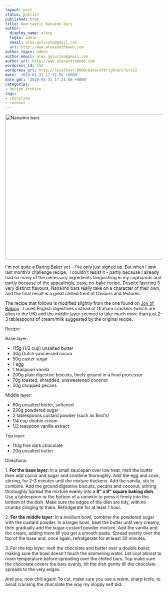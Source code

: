 ```yaml
---
layout: post
status: publish
published: true
title: Nom-tastic Nanaimo bars
author:
  display_name: alexg
  login: admin
  email: alex.goluszko@gmail.com
  url: http://www.alexandtheweb.com
author_login: admin
author_email: alex.goluszko@gmail.com
author_url: http://www.alexandtheweb.com
wordpress_id: 152
wordpress_url: http://localhost:8000/bakerofbrighton/?p=152
date: '2010-01-31 17:31:56 +0000'
date_gmt: '2010-01-31 17:31:56 +0000'
categories:
- Recipe Archive
tags:
- chocolate
- coconut
---
```

<p><a href="http://localhost:8000/bakerofbrighton/wp-content/uploads/2010/01/IMG_1260-copy.jpg"><img class="alignnone size-medium wp-image-153" title="Nanaimo bars" src="http://localhost:8000/bakerofbrighton/wp-content/uploads/2010/01/IMG_1260-copy-620x465.jpg" alt="Nanaimo bars" width="620" height="465" /></a></p>
<p>I'm not quite a <a href="http://thedaringkitchen.com/" target="_blank">Daring Baker</a> yet - I've only just signed up. But when I saw last month's challenge recipe,  I couldn't resist it - partly  because I already had so many of the necessary ingredients languishing in my cupboards and partly because of the appealingly, easy, no-bake recipe. Despite layering 3 very distinct flavours, Nanaimo bars really take on a character of their own, and the final result is a great chilled treat of flavours and textures.</p>
<p>The recipe that follows is modified slightly from the one found on <a href="http://www.joyofbaking.com/NanaimoBars.html">Joy of Baking</a>.  I used English digestives instead of Graham crackers (which are alien to the UK) and the middle layer seemed to take much more than just 2-3 tablespoons of cream/milk suggested by the original recipe.</p>
<p>Recipe:</p>
<p>Base layer:</p>
<ul>
<li> 115g (1/2 cup) unsalted butter</li>
<li>30g Dutch-processed cocoa</li>
<li>50g caster sugar</li>
<li>1 egg</li>
<li>1 teaspoon vanilla</li>
<li>200g plain digestive biscuits, finely ground in a food processor</li>
<li>70g toasted, shredded, unsweetened coconut</li>
<li>50g chopped pecans</li>
</ul>
<p>Middle layer:</p>
<ul>
<li>60g unsalted butter, softened</li>
<li>230g powdered sugar</li>
<li>2 tablespoons custard powder (such as Bird's)</li>
<li>1/4 cup double cream</li>
<li>1/2 teaspoon vanilla extract</li>
</ul>
<p>Top layer:</p>
<ul>
<li> 110g fine dark chocolate</li>
<li> 20g unsalted butter</li>
</ul>
<p>Directions:</p>
<p>1. <strong>For the base layer: </strong>In a small saucepan over low heat, melt the butter then add cocoa and sugar and combine thoroughly. Add the egg and cook, stirring, for 2-3 minutes until the mixture thickens. Add the vanilla, stir to combine. Add the ground digestive biscuits, pecans and coconut, stirring thoroughly.Spread the mixture evenly into a <strong>9" x 9" square baking dish</strong>. Use a tablespoon or the bottom of a ramekin to press it firmly into the bottom of the dish. Make sure the edges of the dish are tidy, with no crumbs clinging to them. Refridgerate for at least 1 hour.</p>
<p>2. <strong>For the middle layer: </strong>In a medium bowl, combine the powdered sugar with the custard powder. In a larger bowl, beat the butter until very creamy, then gradually add the sugar-custard powder mixture. Add the vanilla and the cream, adding more till you get a smooth paste. Spread evenly over the top of the base and, once again, refridgerate for at least 30 minutes.</p>
<p>3. For the top layer: melt the chocolate and butter over a double boiler, making sure the bowl doesn't touch the simmering water. Let cool almost to room temperature before spreading over the chilled bars. Top make sure the chocolate covers the bars evenly, tilt the dish gently till the chocolate spreads to the very edges.</p>
<p>And yes, now chill again! To cut, make sure you use a warm, sharp knife, to avoid cracking the chocolate the way my sloppy self did.</p>
